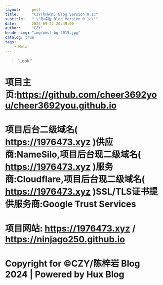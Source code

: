 ```yaml
---
layout:     post
title:      "CZY(陈梓岩) Blog Version 0.1c"
subtitle:   " \"陈梓岩 Blog Version 0.1c\""
date:       2024-09-22 20:49:00
author:     "CZY"
header-img: "img/post-bg-2015.jpg"
catalog: true
tags:
    - Meta
---
```


> “Look.”


# 项目主页:https://github.com/cheer3692you/cheer3692you.github.io

# 项目后台二级域名( https://1976473.xyz )供应商:NameSilo,项目后台现二级域名( https://1976473.xyz )服务商:Cloudflare,项目后台现二级域名( https://1976473.xyz )SSL/TLS证书提供服务商:Google Trust Services

# 项目网站: https://1976473.xyz / https://ninjago250.github.io

# Copyright for ©CZY/陈梓岩 Blog 2024 | Powered by Hux Blog
